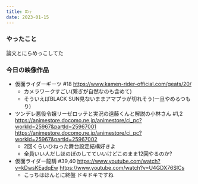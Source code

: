 ```yaml
---
title: ﾛﾝｯ
date: 2023-01-15
---
```


### やったこと
論文とにらめっこしてた

### 今日の映像作品
+ 仮面ライダーギーツ #18 <https://www.kamen-rider-official.com/geats/20/>
  + カメラワークすごい(繋ぎが自然なのも含めて)
  + そういえばBLACK SUN見ないままアマプラが切れそう(一旦やめるつもり)
+ ツンデレ悪役令嬢リーゼロッテと実況の遠藤くんと解説の小林さん #1,2 <https://animestore.docomo.ne.jp/animestore/ci_pc?workId=25967&partId=25967001> <https://animestore.docomo.ne.jp/animestore/ci_pc?workId=25967&partId=25967002>
  + 2回くらいひねった舞台設定結構好きよ
  + 全員いい人だしほのぼのしてていいけどこのまま12回やるのか?
+ 仮面ライダー龍騎 #39,40 <https://www.youtube.com/watch?v=kDwsKEadqEw> <https://www.youtube.com/watch?v=U4GDX76SlCs>
  + こっちはほんとに終盤 ドキドキですね
